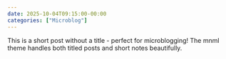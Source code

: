 ```yaml
---
date: 2025-10-04T09:15:00-00:00
categories: ["Microblog"]
---
```


This is a short post without a title - perfect for microblogging! The mnml theme handles both titled posts and short notes beautifully.

